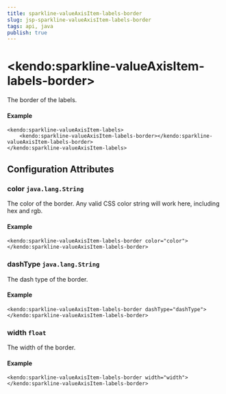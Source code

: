 ```yaml
---
title: sparkline-valueAxisItem-labels-border
slug: jsp-sparkline-valueAxisItem-labels-border
tags: api, java
publish: true
---
```


# \<kendo:sparkline-valueAxisItem-labels-border\>

The border of the labels.

#### Example
    <kendo:sparkline-valueAxisItem-labels>
        <kendo:sparkline-valueAxisItem-labels-border></kendo:sparkline-valueAxisItem-labels-border>
    </kendo:sparkline-valueAxisItem-labels>

## Configuration Attributes

### color `java.lang.String`

The color of the border. Any valid CSS color string will work here, including
hex and rgb.

#### Example
    <kendo:sparkline-valueAxisItem-labels-border color="color">
    </kendo:sparkline-valueAxisItem-labels-border>

### dashType `java.lang.String`

The dash type of the border.

#### Example
    <kendo:sparkline-valueAxisItem-labels-border dashType="dashType">
    </kendo:sparkline-valueAxisItem-labels-border>

### width `float`

The width of the border.

#### Example
    <kendo:sparkline-valueAxisItem-labels-border width="width">
    </kendo:sparkline-valueAxisItem-labels-border>

